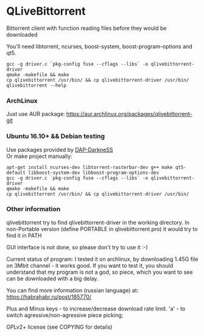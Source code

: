 QLiveBittorrent
===============

Bittorrent client with function reading files before they would be downloaded

You'll need libtorrent, ncurses, boost-system, boost-program-options and qt5.
```
gcc -g driver.c `pkg-config fuse --cflags --libs` -o qlivebittorrent-driver
qmake -makefile && make
cp qlivebittorrent /usr/bin/ && cp qlivebittorrent-driver /usr/bin/
qlivebittorrent --help
```

### ArchLinux
Just use AUR package: https://aur.archlinux.org/packages/qlivebittorrent-git

### Ubuntu 16.10+ && Debian testing
Use packages provided by [DAP-DarkneSS](https://github.com/DAP-DarkneSS)  
Or make project manually:
```
apt-get install ncurses-dev libtorrent-rasterbar-dev g++ make qt5-default libboost-system-dev libboost-program-options-dev
gcc -g driver.c `pkg-config fuse --cflags --libs` -o qlivebittorrent-driver
qmake -makefile && make
cp qlivebittorrent /usr/bin/ && cp qlivebittorrent-driver /usr/bin/
```

### Other information
qlivebittorrent try to find qlivebittorrent-driver in the working directory.
In non-Portable version (define PORTABLE in qlivebittorrent.pro) it would try
to find it in PATH

GUI interface is not done, so please don't try to use it :-)

Current status of program:
I tested it on archlinux, by downloading 1.45G file on 3Mbit channel - it works good.
If you want to test it, you should understand that my program is not a god, so piece,
which you want to see can be downloaded with a big delay.

You can find more information (russian language) at:
https://habrahabr.ru/post/185770/

Plus and Minus keys - to increase/decrease download rate limit.
'a' - to switch agressive/non-agressive piece picking;

GPLv2+ license (see COPYING for details)
